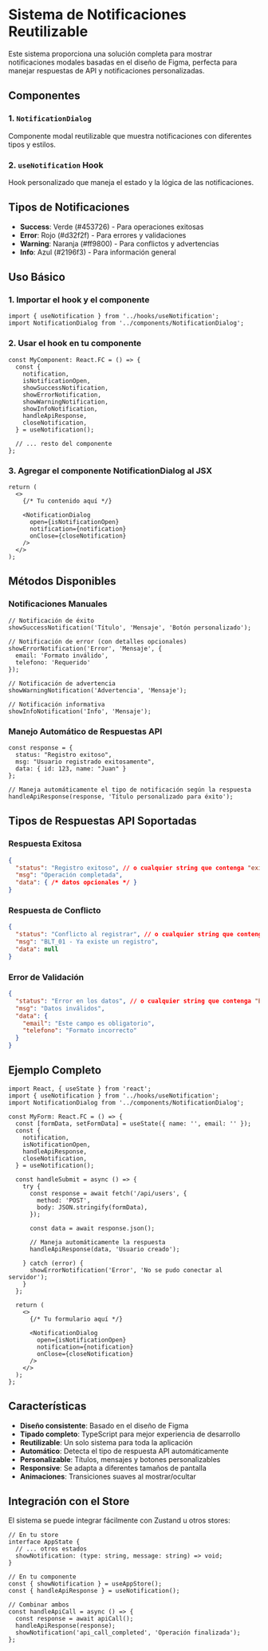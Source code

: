 # Sistema de Notificaciones Reutilizable

Este sistema proporciona una solución completa para mostrar notificaciones modales basadas en el diseño de Figma, perfecta para manejar respuestas de API y notificaciones personalizadas.

## Componentes

### 1. `NotificationDialog`
Componente modal reutilizable que muestra notificaciones con diferentes tipos y estilos.

### 2. `useNotification` Hook
Hook personalizado que maneja el estado y la lógica de las notificaciones.

## Tipos de Notificaciones

- **Success**: Verde (#453726) - Para operaciones exitosas
- **Error**: Rojo (#d32f2f) - Para errores y validaciones
- **Warning**: Naranja (#ff9800) - Para conflictos y advertencias
- **Info**: Azul (#2196f3) - Para información general

## Uso Básico

### 1. Importar el hook y el componente

```tsx
import { useNotification } from '../hooks/useNotification';
import NotificationDialog from '../components/NotificationDialog';
```

### 2. Usar el hook en tu componente

```tsx
const MyComponent: React.FC = () => {
  const {
    notification,
    isNotificationOpen,
    showSuccessNotification,
    showErrorNotification,
    showWarningNotification,
    showInfoNotification,
    handleApiResponse,
    closeNotification,
  } = useNotification();

  // ... resto del componente
};
```

### 3. Agregar el componente NotificationDialog al JSX

```tsx
return (
  <>
    {/* Tu contenido aquí */}
    
    <NotificationDialog
      open={isNotificationOpen}
      notification={notification}
      onClose={closeNotification}
    />
  </>
);
```

## Métodos Disponibles

### Notificaciones Manuales

```tsx
// Notificación de éxito
showSuccessNotification('Título', 'Mensaje', 'Botón personalizado');

// Notificación de error (con detalles opcionales)
showErrorNotification('Error', 'Mensaje', {
  email: 'Formato inválido',
  telefono: 'Requerido'
});

// Notificación de advertencia
showWarningNotification('Advertencia', 'Mensaje');

// Notificación informativa
showInfoNotification('Info', 'Mensaje');
```

### Manejo Automático de Respuestas API

```tsx
const response = {
  status: "Registro exitoso",
  msg: "Usuario registrado exitosamente",
  data: { id: 123, name: "Juan" }
};

// Maneja automáticamente el tipo de notificación según la respuesta
handleApiResponse(response, 'Título personalizado para éxito');
```

## Tipos de Respuestas API Soportadas

### Respuesta Exitosa
```json
{
  "status": "Registro exitoso", // o cualquier string que contenga "exitoso", "éxito", "success"
  "msg": "Operación completada",
  "data": { /* datos opcionales */ }
}
```

### Respuesta de Conflicto
```json
{
  "status": "Conflicto al registrar", // o cualquier string que contenga "Conflicto", "conflict"
  "msg": "BLT_01 - Ya existe un registro",
  "data": null
}
```

### Error de Validación
```json
{
  "status": "Error en los datos", // o cualquier string que contenga "Error en los datos", "validation"
  "msg": "Datos inválidos",
  "data": {
    "email": "Este campo es obligatorio",
    "telefono": "Formato incorrecto"
  }
}
```

## Ejemplo Completo

```tsx
import React, { useState } from 'react';
import { useNotification } from '../hooks/useNotification';
import NotificationDialog from '../components/NotificationDialog';

const MyForm: React.FC = () => {
  const [formData, setFormData] = useState({ name: '', email: '' });
  const {
    notification,
    isNotificationOpen,
    handleApiResponse,
    closeNotification,
  } = useNotification();

  const handleSubmit = async () => {
    try {
      const response = await fetch('/api/users', {
        method: 'POST',
        body: JSON.stringify(formData),
      });
      
      const data = await response.json();
      
      // Maneja automáticamente la respuesta
      handleApiResponse(data, 'Usuario creado');
      
    } catch (error) {
      showErrorNotification('Error', 'No se pudo conectar al servidor');
    }
  };

  return (
    <>
      {/* Tu formulario aquí */}
      
      <NotificationDialog
        open={isNotificationOpen}
        notification={notification}
        onClose={closeNotification}
      />
    </>
  );
};
```

## Características

- **Diseño consistente**: Basado en el diseño de Figma
- **Tipado completo**: TypeScript para mejor experiencia de desarrollo
- **Reutilizable**: Un solo sistema para toda la aplicación
- **Automático**: Detecta el tipo de respuesta API automáticamente
- **Personalizable**: Títulos, mensajes y botones personalizables
- **Responsive**: Se adapta a diferentes tamaños de pantalla
- **Animaciones**: Transiciones suaves al mostrar/ocultar

## Integración con el Store

El sistema se puede integrar fácilmente con Zustand u otros stores:

```tsx
// En tu store
interface AppState {
  // ... otros estados
  showNotification: (type: string, message: string) => void;
}

// En tu componente
const { showNotification } = useAppStore();
const { handleApiResponse } = useNotification();

// Combinar ambos
const handleApiCall = async () => {
  const response = await apiCall();
  handleApiResponse(response);
  showNotification('api_call_completed', 'Operación finalizada');
};
```
